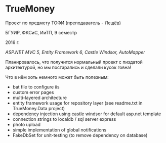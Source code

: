 # TrueMoney

Проект по предмету ТОФИ (преподаватель - Лещёв)

БГУИР, ФКСиС, ИиТП, 9 семестр

2016 г.

*ASP.NET MVC 5, Entity Framework 6, Castle Windsor, AutoMapper*

Планировалось, что получится нормальный проект с пиздатой архитектурой, но мы постарались и сделали кусок говна!

Что в нём хоть немного может быть полезным:
- bat file to configure iis
- custom error pages
- multi-layered architecture
- entity framework usage for repository layer (see readme.txt in TrueMoney.Data project)
- dependency injection using castle windsor for default asp.net template
- connection strings to localdb / sql server express
- photo upload
- simple implementation of global notifications
- FakeDbSet for unit-testing (to remove dependency on database)
